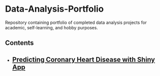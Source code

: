 # Data-Analysis-Portfolio
Repository containing portfolio of completed data analysis projects for academic, self-learning, and hobby purposes. 

## Contents
- [Predicting Coronary Heart Disease with Shiny App](http://www.primeanalyses.com/)
  -

